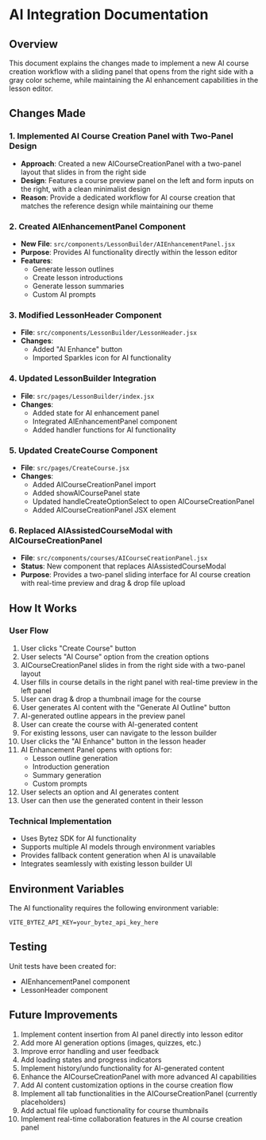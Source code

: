 # AI Integration Documentation

## Overview
This document explains the changes made to implement a new AI course creation workflow with a sliding panel that opens from the right side with a gray color scheme, while maintaining the AI enhancement capabilities in the lesson editor.

## Changes Made

### 1. Implemented AI Course Creation Panel with Two-Panel Design
- **Approach**: Created a new AICourseCreationPanel with a two-panel layout that slides in from the right side
- **Design**: Features a course preview panel on the left and form inputs on the right, with a clean minimalist design
- **Reason**: Provide a dedicated workflow for AI course creation that matches the reference design while maintaining our theme

### 2. Created AIEnhancementPanel Component
- **New File**: `src/components/LessonBuilder/AIEnhancementPanel.jsx`
- **Purpose**: Provides AI functionality directly within the lesson editor
- **Features**:
  - Generate lesson outlines
  - Create lesson introductions
  - Generate lesson summaries
  - Custom AI prompts

### 3. Modified LessonHeader Component
- **File**: `src/components/LessonBuilder/LessonHeader.jsx`
- **Changes**:
  - Added "AI Enhance" button
  - Imported Sparkles icon for AI functionality

### 4. Updated LessonBuilder Integration
- **File**: `src/pages/LessonBuilder/index.jsx`
- **Changes**:
  - Added state for AI enhancement panel
  - Integrated AIEnhancementPanel component
  - Added handler functions for AI functionality

### 5. Updated CreateCourse Component
- **File**: `src/pages/CreateCourse.jsx`
- **Changes**:
  - Added AICourseCreationPanel import
  - Added showAICoursePanel state
  - Updated handleCreateOptionSelect to open AICourseCreationPanel
  - Added AICourseCreationPanel JSX element

### 6. Replaced AIAssistedCourseModal with AICourseCreationPanel
- **File**: `src/components/courses/AICourseCreationPanel.jsx`
- **Status**: New component that replaces AIAssistedCourseModal
- **Purpose**: Provides a two-panel sliding interface for AI course creation with real-time preview and drag & drop file upload

## How It Works

### User Flow
1. User clicks "Create Course" button
2. User selects "AI Course" option from the creation options
3. AICourseCreationPanel slides in from the right side with a two-panel layout
4. User fills in course details in the right panel with real-time preview in the left panel
5. User can drag & drop a thumbnail image for the course
6. User generates AI content with the "Generate AI Outline" button
7. AI-generated outline appears in the preview panel
8. User can create the course with AI-generated content
9. For existing lessons, user can navigate to the lesson builder
10. User clicks the "AI Enhance" button in the lesson header
11. AI Enhancement Panel opens with options for:
    - Lesson outline generation
    - Introduction generation
    - Summary generation
    - Custom prompts
12. User selects an option and AI generates content
13. User can then use the generated content in their lesson

### Technical Implementation
- Uses Bytez SDK for AI functionality
- Supports multiple AI models through environment variables
- Provides fallback content generation when AI is unavailable
- Integrates seamlessly with existing lesson builder UI

## Environment Variables
The AI functionality requires the following environment variable:
```
VITE_BYTEZ_API_KEY=your_bytez_api_key_here
```

## Testing
Unit tests have been created for:
- AIEnhancementPanel component
- LessonHeader component

## Future Improvements
1. Implement content insertion from AI panel directly into lesson editor
2. Add more AI generation options (images, quizzes, etc.)
3. Improve error handling and user feedback
4. Add loading states and progress indicators
5. Implement history/undo functionality for AI-generated content
6. Enhance the AICourseCreationPanel with more advanced AI capabilities
7. Add AI content customization options in the course creation flow
8. Implement all tab functionalities in the AICourseCreationPanel (currently placeholders)
9. Add actual file upload functionality for course thumbnails
10. Implement real-time collaboration features in the AI course creation panel